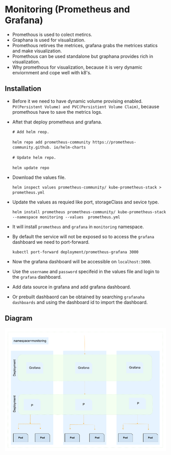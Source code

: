 # Monitoring (Prometheus and Grafana)

- Promethous is used to colect metircs.
- Graphana is used for visualization.
- Promethous retirves the metrices, grafana grabs the metrices statics and make visualization.
- Promethous can be used standalone but graphana provides rich in visualization.
- Why promethous for visualization, because it is very dynamic enviornment and cope well with k8's.

## Installation

- Before it we need to have dynamic volume provising enabled.` PV(Persistent Volume) and PVC(Persistient Volume Claim)`, because promethous have to save the metrics logs.

- Aftet that deploy prometheus and grafana.

  ```
  # Add helm reop.

  helm repo add prometheus-community https://prometheus-community.github. io/helm-charts

  # Update helm repo.

  helm update repo
  ```

- Download the values file.

  ```
  helm inspect values prometheus-community/ kube-prometheus-stack > prometheus.yml
  ```

- Update the values as requied like port, storageClass and sevice type.

  ```
  helm install prometheus prometheus-community/ kube-prometheus-stack --namespace monitoring --values  prometheus.yml
  ```

- It will install `prometheus` and `grafana` in `monitoring` namespace.
- By default the service will not be exposed so to access the `grafana` dashboard we need to port-forward.

  ```
  kubectl port-forward deployment/prometheus-grafana 3000
  ```

- Now the grafana dashboard will be accessible on `localhost:3000`.

- Use the `username` and `password` specifeid in the values file and login to the `grafana` dashboard.
- Add data source in grafana and add grafana dashboard.
- Or prebuilt dashbaord can be obtained by searching `grafanaha` `dashboards` and using the dashboard id to import the dashboard.

## Diagram

![Architecture Diagram](asset.png)
